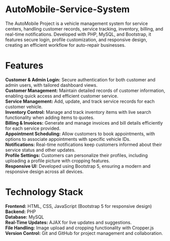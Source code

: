 # AutoMobile-Service-System
The AutoMobile Project is a vehicle management system for service centers, handling customer records, service tracking, inventory, billing, and real-time notifications. Developed with PHP, MySQL, and Bootstrap, it features secure login, profile customization, and responsive design, creating an efficient workflow for auto-repair businesses.

# Features
**Customer & Admin Login:** Secure authentication for both customer and admin users, with tailored dashboard views.<br>
**Customer Management:** Maintain detailed records of customer information, enabling quick access and efficient customer service.<br>
**Service Management:** Add, update, and track service records for each customer vehicle.<br>
**Inventory Control:** Manage and track inventory items with live search functionality when adding items to quotes.<br>
**Billing & Invoices:** Generate and manage invoices and bill details efficiently for each service provided.<br>
**Appointment Scheduling:** Allow customers to book appointments, with options to associate appointments with specific vehicle IDs.<br>
**Notifications:** Real-time notifications keep customers informed about their service status and other updates.<br>
**Profile Settings:** Customers can personalize their profiles, including uploading a profile picture with cropping features.<br>
**Responsive UI:** Developed using Bootstrap 5, ensuring a modern and responsive design across all devices.<br>

# Technology Stack
**Frontend:**   HTML, CSS, JavaScript (Bootstrap 5 for responsive design)<br>
**Backend:**   PHP<br>
**Database:**   MySQL<br>
**Real-Time Updates:**   AJAX for live updates and suggestions.<br>
**File Handling:**   Image upload and cropping functionality with Cropper.js<br>
**Version Control:**   Git and GitHub for project management and collaboration.<br>
